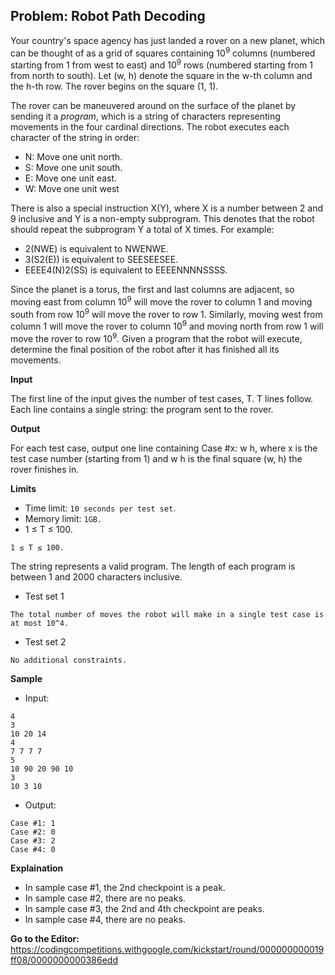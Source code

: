 ## Problem: Robot Path Decoding

Your country's space agency has just landed a rover on a new planet, which can be thought of as a grid of squares containing 10<sup>9</sup> columns (numbered starting from 1 from west to east) and 10<sup>9</sup> rows (numbered starting from 1 from north to south). Let (w, h) denote the square in the w-th column and the h-th row. The rover begins on the square (1, 1).

The rover can be maneuvered around on the surface of the planet by sending it a *program*, which is a string of characters representing movements in the four cardinal directions. The robot executes each character of the string in order:

- N: Move one unit north.
- S: Move one unit south.
- E: Move one unit east.
- W: Move one unit west

There is also a special instruction X(Y), where X is a number between 2 and 9 inclusive and Y is a non-empty subprogram. This denotes that the robot should repeat the subprogram Y a total of X times. For example:

- 2(NWE) is equivalent to NWENWE.
- 3(S2(E)) is equivalent to SEESEESEE.
- EEEE4(N)2(SS) is equivalent to EEEENNNNSSSS.

Since the planet is a torus, the first and last columns are adjacent, so moving east from column 10<sup>9</sup> will move the rover to column 1 and moving south from row 10<sup>9</sup> will move the rover to row 1. Similarly, moving west from column 1 will move the rover to column 10<sup>9</sup> and moving north from row 1 will move the rover to row 10<sup>9</sup>. Given a program that the robot will execute, determine the final position of the robot after it has finished all its movements.

**Input**

The first line of the input gives the number of test cases, T. T lines follow. Each line contains a single string: the program sent to the rover.

**Output**

For each test case, output one line containing Case #x: w h, where x is the test case number (starting from 1) and w h is the final square (w, h) the rover finishes in.

**Limits**

- Time limit: `10 seconds per test set`.
- Memory limit: `1GB.`
- 1 ≤ T ≤ 100.

```
1 ≤ T ≤ 100.
```
The string represents a valid program.
The length of each program is between 1 and 2000 characters inclusive.

- Test set 1

`The total number of moves the robot will make in a single test case is at most 10^4.`

- Test set 2

`No additional constraints.`

**Sample**

- Input:

```
4
3
10 20 14
4
7 7 7 7
5
10 90 20 90 10
3
10 3 10
```

- Output:

```
Case #1: 1
Case #2: 0
Case #3: 2
Case #4: 0
```

**Explaination**

- In sample case #1, the 2nd checkpoint is a peak.
- In sample case #2, there are no peaks.
- In sample case #3, the 2nd and 4th checkpoint are peaks.
- In sample case #4, there are no peaks.

**Go to the Editor:** <https://codingcompetitions.withgoogle.com/kickstart/round/000000000019ff08/0000000000386edd>
